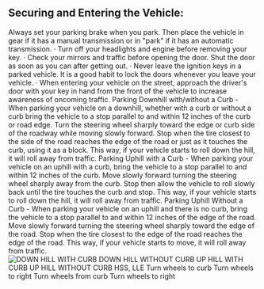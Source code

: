 ## Securing and Entering the Vehicle:
Always set your parking brake when you park. Then place the vehicle in gear if it has a manual transmission or in "park" if it has an automatic transmission.
· Turn off your headlights and engine before removing your key.
· Check your mirrors and traffic before opening the door. Shut the door as soon as you can after getting out.
· Never leave the ignition keys in a parked vehicle. It is a good habit to lock the doors whenever you leave your vehicle.
· When entering your vehicle on the street, approach the driver's door with your key in hand from the front of the vehicle to increase awareness of oncoming traffic.
Parking Downhill with/without a Curb - When parking your vehicle on a downhill, whether with a curb or without a curb bring the vehicle to a stop parallel to and within 12 inches of the curb or road edge. Turn the steering wheel sharply toward the edge or curb side of the roadway while moving slowly forward. Stop when the tire closest to the side of the road reaches the edge of the road or just as it touches the curb, using it as a block. This way, if your vehicle starts to roll down the hill, it will roll away from traffic.
Parking Uphill with a Curb - When parking your vehicle on an uphill with a curb, bring the vehicle to a stop parallel to and within 12 inches of the curb. Move slowly forward turning the steering wheel sharply away from the curb. Stop then allow the vehicle to roll slowly back until the tire touches the curb and stop. This way, if your vehicle starts to roll down the hill, it will roll away from traffic.
Parking Uphill Without a Curb - When parking your vehicle on an uphill and there is no curb, bring the vehicle to a stop parallel to and within 12 inches of the edge of the road. Move slowly forward turning the steering wheel sharply toward the edge of the road. Stop when the tire closest to the edge of the road reaches the edge of the road. This way, if your vehicle starts to move, it will roll away from traffic.
![DOWN HILL WITH CURB DOWN HILL WITHOUT CURB UP HILL WITH CURB UP HILL WITHOUT CURB HSS, LLE Turn wheels to curb Turn wheels to right Turn wheels from curb Turn wheels to right]()